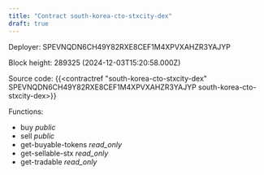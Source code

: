 ```yaml
---
title: "Contract south-korea-cto-stxcity-dex"
draft: true
---
```

Deployer: SPEVNQDN6CH49Y82RXE8CEF1M4XPVXAHZR3YAJYP


 



Block height: 289325 (2024-12-03T15:20:58.000Z)

Source code: {{<contractref "south-korea-cto-stxcity-dex" SPEVNQDN6CH49Y82RXE8CEF1M4XPVXAHZR3YAJYP south-korea-cto-stxcity-dex>}}

Functions:

* buy _public_
* sell _public_
* get-buyable-tokens _read_only_
* get-sellable-stx _read_only_
* get-tradable _read_only_
